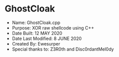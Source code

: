 # GhostCloak

* Name: GhostCloak.cpp
* Purpose: XOR raw shellcode using C++
* Date Built: 12 MAY 2020
* Date Last Modified: 8 JUNE 2020
* Created By: Ewesurper
* Special thanks to: Z3R0th and Disc0rdantMel0dy
